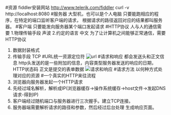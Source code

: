 #资源
fiddler安装网站
http://www.telerik.com/fiddler
curl -v http://localhost:8080
#服务器
大型机，也可以是个人电脑
只要能跑相应的程序，在特定的端口监听客户端的请求，
根据请求的路径返回对应的结果都叫服务器。
#客户端
只要能发向服务器某个端口发起请求
#HTTP协议
人与人的通信需要
1.物理传输手段 声波
2.约定的语言   中文
为了让计算机之间能够正常通信，需要HTTP协议
1. 数据封装格式
2. 传输手段 TCP
#URL统一资源定位符
![url](http://7xjf2l.com2.z0.glb.qiniucdn.com/url.jpg)
#请求和响应
都会发送头和正文信息
http头发送的是一些附加的信息，内容类型服务器发送的响应的日期，HTTP状态码
正文是提交的表单数据
![请求和响应](http://7xjf2l.com2.z0.glb.qiniucdn.com/request.jpg)
#请求方法
以何种方式处理对应的资源
#一个真实的HTTP来往流程
1. 浏览器向服务器发起一个HTTP请求
2. 先经过域名解析，解析成IP(浏览器缓存->操作系统缓存->host文件->发起DNS请求-得到IP)
3. 客户端经过随机端口与服务器进行三次握手。建立TCP连接。
4. 服务器端需要解析请求的路径和参数，然后经过后台处理
生成响应页面。
